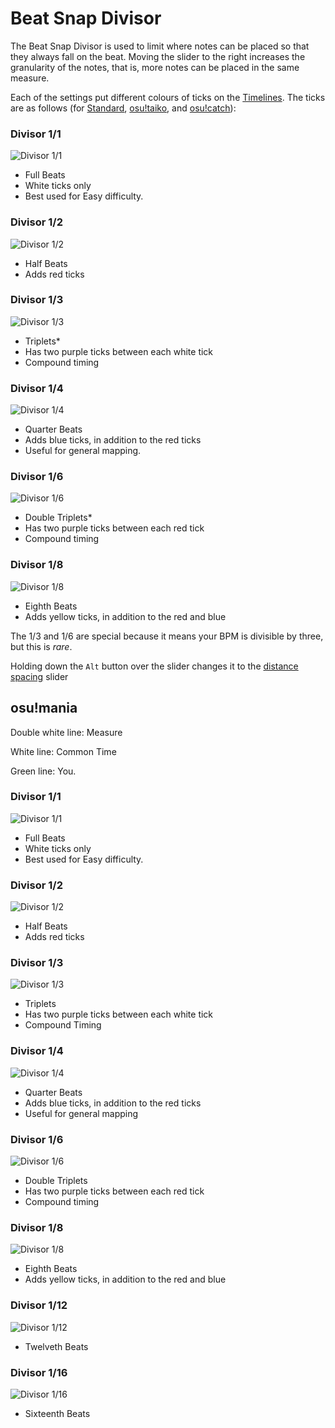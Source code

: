 # Beat Snap Divisor

The Beat Snap Divisor is used to limit where notes can be placed so that they always fall on the beat. Moving the slider to the right increases the granularity of the notes, that is, more notes can be placed in the same measure.

Each of the settings put different colours of ticks on the [Timelines](/wiki/Beatmap_Editor/Timelines). The ticks are as follows (for [Standard](/wiki/Game_Modes/osu!), [osu!taiko](/wiki/Game_Modes/osu!taiko), and [osu!catch](/wiki/Game_Modes/osu!catch)):

### Divisor 1/1

![Divisor 1/1](/wiki/shared/BSD_1_1b.jpg "Divisor 1/1")

- Full Beats
- White ticks only
- Best used for Easy difficulty.

### Divisor 1/2

![Divisor 1/2](/wiki/shared/BSD_1_2.jpg "Divisor 1/2")

- Half Beats
- Adds red ticks

### Divisor 1/3

![Divisor 1/3](/wiki/shared/BSD_1_3.jpg "Divisor 1/3")

- Triplets*
- Has two purple ticks between each white tick
- Compound timing

### Divisor 1/4

![Divisor 1/4](/wiki/shared/BSD_1_4.jpg "Divisor 1/4")

- Quarter Beats
- Adds blue ticks, in addition to the red ticks
- Useful for general mapping.

### Divisor 1/6

![Divisor 1/6](/wiki/shared/BSD_1_6.jpg "Divisor 1/6")

- Double Triplets*
- Has two purple ticks between each red tick
- Compound timing

### Divisor 1/8

![Divisor 1/8](/wiki/shared/BSD_1_8.jpg "Divisor 1/8")

- Eighth Beats
- Adds yellow ticks, in addition to the red and blue

The 1/3 and 1/6 are special because it means your BPM is divisible by three, but this is *rare*.

Holding down the `Alt` button over the slider changes it to the [distance spacing](/wiki/Beatmap_Editor/Distance_Snap) slider

## osu!mania

Double white line: Measure

White line: Common Time

Green line: You.

### Divisor 1/1

![Divisor 1/1](/wiki/shared/1_1_m.jpg "Divisor 1/1")

- Full Beats
- White ticks only
- Best used for Easy difficulty.

### Divisor 1/2

![Divisor 1/2](/wiki/shared/1_2_m.jpg "Divisor 1/2")

- Half Beats
- Adds red ticks

### Divisor 1/3

![Divisor 1/3](/wiki/shared/1_3_m.jpg "Divisor 1/3")

- Triplets
- Has two purple ticks between each white tick
- Compound Timing

### Divisor 1/4

![Divisor 1/4](/wiki/shared/1_4_m.jpg "Divisor 1/4")

- Quarter Beats
- Adds blue ticks, in addition to the red ticks
- Useful for general mapping

### Divisor 1/6

![Divisor 1/6](/wiki/shared/1_6_m.jpg "Divisor 1/6")

- Double Triplets
- Has two purple ticks between each red tick
- Compound timing

### Divisor 1/8

![Divisor 1/8](/wiki/shared/1_8_m.jpg "Divisor 1/8")

- Eighth Beats
- Adds yellow ticks, in addition to the red and blue

### Divisor 1/12

![Divisor 1/12](/wiki/shared/1_12_m.jpg "Divisor 1/12")

- Twelveth Beats

### Divisor 1/16

![Divisor 1/16](/wiki/shared/1_16_m.jpg "Divisor 1/16")

- Sixteenth Beats
